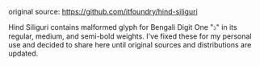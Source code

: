 
original source: https://github.com/itfoundry/hind-siliguri

Hind Siliguri contains malformed glyph for Bengali Digit One "১" in its regular, medium, and semi-bold weights.
I've fixed these for my personal use and decided to share here until original sources and distributions are updated.
